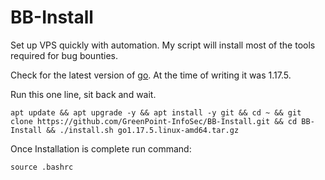 # BB-Install

Set up VPS quickly with automation. My script will install most of the tools required for bug bounties.

Check for the latest version of [go](https://go.dev/doc/install). At the time of writing it was 1.17.5.

Run this one line, sit back and wait.

	apt update && apt upgrade -y && apt install -y git && cd ~ && git clone https://github.com/GreenPoint-InfoSec/BB-Install.git && cd BB-Install && ./install.sh go1.17.5.linux-amd64.tar.gz

Once Installation is complete run command:

	source .bashrc
